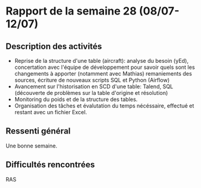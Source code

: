 # Rapport de la semaine 28 (08/07-12/07)
## Description des activités

- Reprise de la structure d'une table (aircraft): analyse du besoin (yEd), concertation avec l'équipe de développement pour savoir quels sont les changements à apporter (notamment avec Mathias) remaniements des sources, écriture de nouveaux scripts SQL et Python (Airflow)
- Avancement sur l'historisation en SCD d'une table: Talend, SQL (découverte de problèmes sur la table d'origine et résolution)
- Monitoring du poids et de la structure des tables.
- Organisation des tâches et évalutation du temps nécéssaire, effectué et restant avec un fichier Excel.

## Ressenti général 
Une bonne semaine.

## Difficultés rencontrées
RAS
